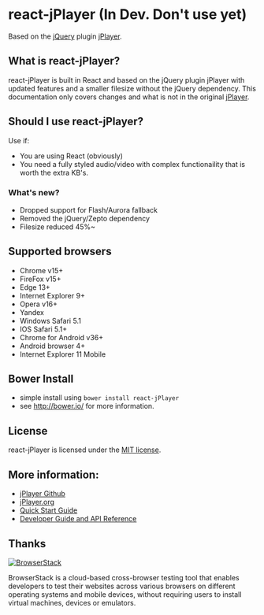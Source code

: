 # react-jPlayer (In Dev. Don't use yet)
Based on the [jQuery](http://jquery.com/) plugin [jPlayer](http://jplayer.org/).

## What is react-jPlayer?
react-jPlayer is built in React and based on the jQuery plugin jPlayer with updated features and a smaller filesize without the jQuery dependency. This documentation only covers changes and what is not in the original [jPlayer](https://github.com/happyworm/jPlayer).

## Should I use react-jPlayer?
Use if:
* You are using React (obviously)
* You need a fully styled audio/video with complex functionaility that is worth the extra KB's.

### What's new?
* Dropped support for Flash/Aurora fallback
* Removed the jQuery/Zepto dependency
* Filesize reduced 45%~

## Supported browsers
* Chrome v15+
* FireFox v15+
* Edge 13+
* Internet Explorer 9+
* Opera v16+
* Yandex
* Windows Safari 5.1
* IOS Safari 5.1+
* Chrome for Android v36+
* Android browser 4+
* Internet Explorer 11 Mobile

## Bower Install
* simple install using `bower install react-jPlayer`
* see <http://bower.io/> for more information.

## License
react-jPlayer is licensed under the [MIT license](http://opensource.org/licenses/MIT).

## More information:
* [jPlayer Github](https://github.com/happyworm/jPlayer)
* [jPlayer.org](http://jplayer.org/)
* [Quick Start Guide](http://www.jplayer.org/latest/quick-start-guide/)
* [Developer Guide and API Reference](http://www.jplayer.org/latest/developer-guide/)

## Thanks
[1]: https://www.browserstack.com/
[2]: https://cloud.githubusercontent.com/assets/15030491/22504241/4240e478-e86d-11e6-8147-d2771655346a.png
[![BrowserStack][2]][1]

BrowserStack is a cloud-based cross-browser testing tool that enables developers to test their websites across various browsers on different operating systems and mobile devices, without requiring users to install virtual machines, devices or emulators.
